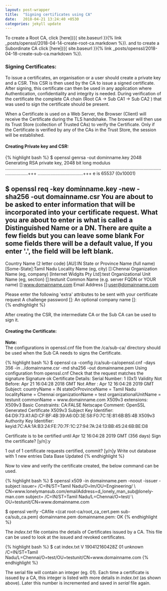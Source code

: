 ```yaml
---
layout: post-wrapper
title:  "Signing certificates using CA"
date:   2018-04-21 13:24:40 +0530
categories: jekyll update
---
```

<style type="text/css">
.o {
        font-weight: bold;
}

.comment {
        color: #586e75;
}

.nv {
        color: #268bd2;
}

.data {
    white-space: pre;
}

</style>
To create a Root CA, click [here]({{ site.baseurl }}{% link _posts/openssl/2018-04-14-create-root-ca.markdown %}).
and to create a Subordinate CA click [here]({{ site.baseurl }}{% link _posts/openssl/2018-04-18-create-sub-ca.markdown %}).
<h3>Signing Certificates:</h3>
<p>
        To issue a certificates, an organisation or a user should create a private key and a CSR. This CSR is then used by the CA to issue a signed certificate. After signing, this certificate can then be used in any application where Authentication, confidentiality and integrity is needed. During verification of the certificate the complete CA chain (Root CA -> Sub CA1 -> Sub CA2 ) that was used to sign the certificate should be present.
    </p>
<p>
        When a Certificate is used on a Web Server, the Browser (Client) will receive the Certificate during the TLS handshake. The browser will then use its Trust Store (collection of Trusted CAs) to verify the Certificate. Only if the Certificate is verified by any of the CAs in the Trust Store, the session will be established. 
</p>

<h4>Creating Private key and CSR:</h4>
{% highlight bash %}
$ openssl genrsa -out dominname.key 2048
Generating RSA private key, 2048 bit long modulus
..............................................................................................................................................+++
....................................+++
e is 65537 (0x10001)

$ openssl req -key dominname.key -new -sha256 -out domainname.csr
You are about to be asked to enter information that will be incorporated
into your certificate request.
What you are about to enter is what is called a Distinguished Name or a DN.
There are quite a few fields but you can leave some blank
For some fields there will be a default value,
If you enter '.', the field will be left blank.
-----
Country Name (2 letter code) [AU]:IN
State or Province Name (full name) [Some-State]:Tamil Nadu
Locality Name (eg, city) []:Chennai
Organization Name (eg, company) [Internet Widgits Pty Ltd]:test
Organizational Unit Name (eg, section) []:testunit
Common Name (e.g. server FQDN or YOUR name) []:www.domainname.com
Email Address []:user@domainname.com

Please enter the following 'extra' attributes
to be sent with your certificate request
A challenge password []:
An optional company name []:   
{% endhighlight %}

<p>
After creating the CSR, the intermediate CA or the Sub CA can be used to sign it. 
</p>
<h4>Creating the Certificate:</h4>
<p>
<b>Note:</b><br>
The configurations in openssl.cnf file from the /ca/sub-ca/ directory should be used when the Sub CA needs to signs the Certificate.  
</p>
{% highlight bash %}
$ openssl ca -config /ca/sub-ca/openssl.cnf -days 356 -in ../domainname.csr -md sha256 -out domainname.pem
Using configuration from openssl.cnf
Check that the request matches the signature
Signature ok
Certificate Details:
        Serial Number: 1 (0x1)
        Validity
            Not Before: Apr 21 16:04:28 2018 GMT
            Not After : Apr 12 16:04:28 2019 GMT
        Subject:
            countryName               = IN
            stateOrProvinceName       = Tamil Nadu
            localityName              = Chennai
            organizationName          = test
            organizationalUnitName    = testunit
            commonName                = www.domainname.com
        X509v3 extensions:
            X509v3 Basic Constraints: 
                CA:FALSE
            Netscape Comment: 
                OpenSSL Generated Certificate
            X509v3 Subject Key Identifier: 
                64:D9:73:A1:AD:CF:BF:4B:39:A6:0D:3E:58:F0:7C:1E:81:6B:B5:4B
            X509v3 Authority Key Identifier: 
                keyid:7C:AA:1A:B3:24:FE:70:7F:1C:27:94:7A:24:13:BB:45:24:6B:BE:D8

Certificate is to be certified until Apr 12 16:04:28 2019 GMT (356 days)
Sign the certificate? [y/n]:y


1 out of 1 certificate requests certified, commit? [y/n]y
Write out database with 1 new entries
Data Base Updated
{% endhighlight %}

<p>
Now to view and verify the certificate created, the below command can be used.
</p>
{% highlight bash %}
$ openssl x509 -in domainname.pem -noout -issuer -subject
issuer= /C=IN/ST=Tamil Nadu/O=lm/OU=Engineering/ \
                CN=www.lonelymansub.com/emailAddress=d_lonely_man_sub@lonely-man.com
subject= /C=IN/ST=Tamil Nadu/L=Chennai/O=test/  \
                OU=testunit/CN=www.domainname.com

$ openssl verify -CAfile <(cat root-ca/root_ca_cert.pem sub-ca/sub_ca.pem) domainname.pem 
domainname.pem: OK
{% endhighlight %}
<p>
The <em>index.txt</em> file contains the details of Certificates issued by a CA. This file can be used to look at the issued and revoked certificates.
</p>
{% highlight bash %}
$ cat index.txt
V  190412160428Z  01  unknown  /C=IN/ST=Tamil Nadu/L=Chennai/O=test/OU=testunit/CN=www.domainname.com
{% endhighlight %}

<p>
The serial file will contain an integer (eg. 01). Each time a certificate is issued by a CA, this integer is listed with more details in <em>index.txt</em> (as shown above). Later this number is incremented and saved in <em>serial</em> file again.
</p>

